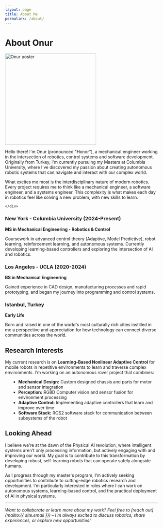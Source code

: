```yaml
---
layout: page
title: About Me
permalink: /about/
---
```


<div class="about-hero">
    <h1>About Onur</h1>
  <div class="about-intro">
    <img src="/assets/images/onur1.png" alt="Onur poster" width="300">
    <div style="flex: 1; min-width: 300px;">
      <p>Hello there! I'm Onur (pronounced "Honor"), a mechanical engineer working in the intersection of robotics, control systems and software development. Originally from Turkey, I'm currently pursuing my Masters at Columbia University, where I've discovered my passion about creating autonomous robotic systems that can navigate and interact with our complex world.</p>
      <p>What excites me most is the interdisciplinary nature of modern robotics. Every project requires me to think like a mechanical engineer, a software engineer, and a systems engineer. This complexity is what makes each day in robotics feel like solving a new problem, with new skills to learn.</p>

    </div>
  </div>
</div>

<div class="journey-timeline">
  <div class="timeline-item">
    <h3>New York - Columbia University (2024-Present)</h3>
    <p><strong>MS in Mechanical Engineering - Robotics & Control</strong></p>
    <p>Coursework in advanced control theory (Adaptive, Model Predictive), robot learning, reinforcement learning, and autonomous systems. Currently developing learning-based controllers and exploring the intersection of AI and robotics.</p>
  </div>

  <div class="timeline-item">
    <h3>Los Angeles - UCLA (2020-2024)</h3>
    <p><strong>BS in Mechanical Engineering</strong></p>
    <p>Gained experience in CAD design, manufacturing processes and rapid prototyping, and began my journey into programming and control systems.</p>
  </div>

  <div class="timeline-item">
    <h3>Istanbul, Turkey</h3>
    <p><strong>Early Life</strong></p>
    <p>Born and raised in one of the world's most culturally rich cities instilled in me a perspective and appreciation for how technology can connect diverse communities across the world.</p>
  </div>
</div>

<div class="about-section">
  <h2>Research Interests</h2>
  <p>My current research is on <strong>Learning-Based Nonlinear Adaptive Control</strong> for mobile robots in repetitive environments to learn and traverse complex environments. I'm working on an autonomous rover project that combines:</p>
  <ul style="margin-left: 20px;">
    <li><strong>Mechanical Design:</strong> Custom designed chassis and parts for motor and sensor integration</li>
    <li><strong>Perception:</strong> RGBD Computer vision and sensor fusion for environment processing</li>
    <li><strong>Adaptive Control:</strong> Implementing adaptive controllers that learn and improve over time</li>
    <li><strong>Software Stack:</strong> ROS2 software stack for communication between subsystems of the robot</li>
  </ul>
</div>

<div class="about-section">
  <h2>Looking Ahead</h2>
   <p>I believe we're at the dawn of the Physical AI revolution, where intelligent systems aren't only processing information, but actively engaging with and improving our world. My goal is to contribute to this transformation by developing robust, self-learning robots that can operate safely alongside humans.</p>
   <p>As I progress through my master's program, I'm actively seeking opportunities to contribute to cutting-edge robotics research and development. I'm particularly interested in roles where I can work on autonomous systems, learning-based control, and the practical deployment of AI in physical systems.</p>
</div>

---

*Want to collaborate or learn more about my work? Feel free to [reach out](mailto:{{ site.email }}) – I'm always excited to discuss robotics, share experiences, or explore new opportunities!*

